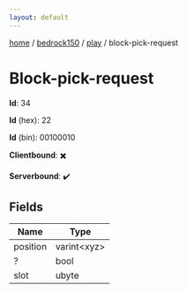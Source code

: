 ```yaml
---
layout: default
---
```


[home](/)  /  [bedrock150](/protocol/bedrock150)  /  [play](/protocol/bedrock150/play)  /  block-pick-request

# Block-pick-request

**Id**: 34

**Id** (hex): 22

**Id** (bin): 00100010

**Clientbound**: ✖️

**Serverbound**: ✔️

## Fields

Name | Type
---|---
position | varint&lt;xyz&gt;
? | bool
slot | ubyte

